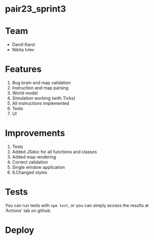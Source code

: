 # pair23_sprint3

# Team
- Daniil Karol
- Nikita Ivlev
# Features
1. Bug brain and map validation
2. Instruction and map parsing
3. World model
4. Simulation working (with Ticks)
5. All instructions implemented
6. Tests
7. UI
# Improvements

1. Tests
2. Added JSdoc for all functions and classes
3. Added map rendering
4. Correct validation
5. Single window application 
6. 6.Changed styles
# Tests
You can run tests with `npm test`, or you can simply access the results at 'Actions' tab on github.

# Deploy
